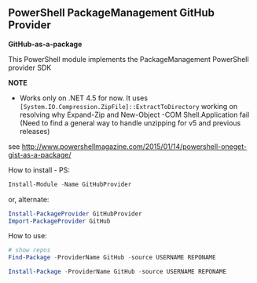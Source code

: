 PowerShell PackageManagement GitHub Provider
-
**GitHub-as-a-package**

This PowerShell module implements the PackageManagement PowerShell provider SDK

**NOTE**
* Works only on .NET 4.5 for now. It uses `[System.IO.Compression.ZipFile]::ExtractToDirectory` working on resolving why Expand-Zip and New-Object -COM Shell.Application fail (Need to find a general way to handle unzipping for v5 and previous releases)

see http://www.powershellmagazine.com/2015/01/14/powershell-oneget-gist-as-a-package/

How to install - PS:
```powershell
Install-Module -Name GitHubProvider
```

or, alternate:
```powershell
Install-PackageProvider GitHubProvider
Import-PackageProvider GitHub
```

How to use:
```powershell
# show repos
Find-Package -ProviderName GitHub -source USERNAME REPONAME

Install-Package -ProviderName GitHub -source USERNAME REPONAME
```

